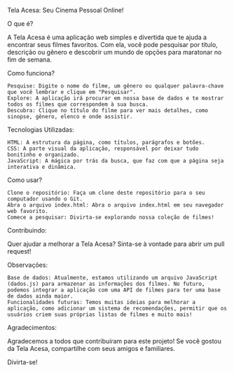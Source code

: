 Tela Acesa: Seu Cinema Pessoal Online!

O que é?

A Tela Acesa é uma aplicação web simples e divertida que te ajuda a encontrar seus filmes favoritos. Com ela, você pode pesquisar por título, descrição ou gênero e descobrir um mundo de opções para maratonar no fim de semana.

Como funciona?

    Pesquise: Digite o nome do filme, um gênero ou qualquer palavra-chave que você lembrar e clique em "Pesquisar".
    Explore: A aplicação irá procurar em nossa base de dados e te mostrar todos os filmes que correspondem à sua busca.
    Descubra: Clique no título do filme para ver mais detalhes, como sinopse, gênero, elenco e onde assistir.

Tecnologias Utilizadas:

    HTML: A estrutura da página, como títulos, parágrafos e botões.
    CSS: A parte visual da aplicação, responsável por deixar tudo bonitinho e organizado.
    JavaScript: A mágica por trás da busca, que faz com que a página seja interativa e dinâmica.

Como usar?

    Clone o repositório: Faça um clone deste repositório para o seu computador usando o Git.
    Abra o arquivo index.html: Abra o arquivo index.html em seu navegador web favorito.
    Comece a pesquisar: Divirta-se explorando nossa coleção de filmes!

Contribuindo:

Quer ajudar a melhorar a Tela Acesa? Sinta-se à vontade para abrir um pull request!

Observações:

    Base de dados: Atualmente, estamos utilizando um arquivo JavaScript (dados.js) para armazenar as informações dos filmes. No futuro, podemos integrar a aplicação com uma API de filmes para ter uma base de dados ainda maior.
    Funcionalidades futuras: Temos muitas ideias para melhorar a aplicação, como adicionar um sistema de recomendações, permitir que os usuários criem suas próprias listas de filmes e muito mais!

Agradecimentos:

Agradecemos a todos que contribuíram para este projeto! Se você gostou da Tela Acesa, compartilhe com seus amigos e familiares.

Divirta-se!
